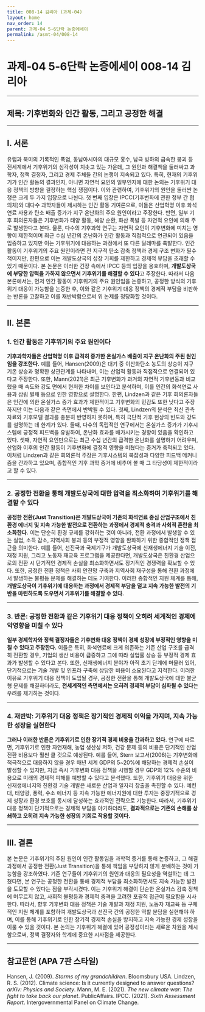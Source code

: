 ```yaml
---
title: 008-14 김리아 (과제-04)
layout: home
nav_order: 14
parent: 과제-04 5-6단락 논증에세이
permalink: /asmt-04/008-14
---
```


# 과제-04 5-6단락 논증에세이 008-14 김리아 

---

## 제목: 기후변화와 인간 활동, 그리고 공정한 해결

---

## I. 서론

유럽과 북미의 기록적인 폭염, 동남아시아의 대규모 홍수, 남극 빙하의 급속한 붕괴 등 전세계에서 기후위기의 심각성이 치솟고 있는 가운데, 그 원인과 해결책을 둘러싸고 과학자, 정책 결정자, 그리고 경제 주체들 간의 논쟁이 지속되고 있다. 특히, 현재의 기후위기가 인간 활동의 결과인지, 아니면 자연적 요인의 일부인지에 대한 논의는 기후위기 대응 정책의 방향을 결정하는 핵심 쟁점이다. 이와 관련하여, 기후위기의 원인을 둘러싼 논쟁은 크게 두 가지 입장으로 나뉜다. 첫 번째 입장은 IPCC(기후변화에 관한 정부 간 협의체)와 대다수 과학자들이 제시하는 인간 활동 기여론으로, 이들은 산업혁명 이후 화석연료 사용과 탄소 배출 증가가 지구 온난화의 주요 원인이라고 주장한다. 반면, 일부 기후 회의론자들은 기후변화가 태양 활동, 해양 순환, 화산 폭발 등 자연적 요인에 의해 주로 발생한다고 본다. 물론, 다수의 기후과학 연구는 자연적 요인이 기후변화에 미치는 영향이 제한적이며 최근 수십 년간의 온난화가 인간 활동과 직접적으로 연관되어 있음을 입증하고 있지만 이는 기후위기에 대응하는 과정에서 또 다른 딜레마를 촉발한다. 인간 활동이 기후위기의 주요 원인이라면 전 지구적 탄소 감축 정책과 경제 구조 변화가 필수적이지만, 한편으로 이는 개발도상국의 성장 기회를 제한하고 경제적 부담을 초래할 수 있기 때문이다. 본 논문은 이러한 긴장 속에서 IPCC 등의 입장을 옹호하며, **개발도상국에 부당한 압력을 가하지 않으면서 기후위기를 해결할 수 있다**고 주장한다. 따라서 다음 본론에서는, 먼저 인간 활동이 기후위기의 주요 원인임을 논증하고, 공정한 방식의 기후위기 대응이 가능함을 논증한 후, 이와 같은 기후위기 대응 정책의 경제적 부담을 비판하는 반론을 고찰하고 이를 재반박함으로써 위 논제를 정당화할 것이다.

---

## II. 본론

### 1. 인간 활동은 기후위기의 주요 원인이다

**기후과학자들은 산업혁명 이후 급격히 증가한 온실가스 배출이 지구 온난화의 주된 원인임을 강조한다.** 예를 들어, Hansen(2009)은 대기 중 이산화탄소 농도의 상승이 지구 기온 상승과 명확한 상관관계를 나타내며, 이는 산업적 활동과 직접적으로 연결되어 있다고 주장한다. 또한, Mann(2021)은 최근 기후변화가 과거의 자연적 기후변동과 비교했을 때 속도와 강도 면에서 현저한 차이를 보인다고 분석하며, 이를 인간의 화석연료 사용과 삼림 벌채 등으로 인한 영향으로 설명한다. 한편, Lindzen과 같은 기후 회의론자들은 인간에 의한 온실가스 증가 효과가 제한적이고 기후변화의 민감도 또한 낮다고 주장하지만 이는 다음과 같은 측면에서 반박될 수 있다. 첫째, Lindzen의 분석은 최신 관측자료와 기후모델 결과를 충분히 반영하지 못하며, 특히 극단적 기후 현상의 빈도와 강도를 설명하는 데 한계가 있다. 둘째, 다수의 독립적인 연구에서는 온실가스 증가가 기후시스템에 긍정적 피드백을 유발하여, 온난화 효과를 배가시키는 경향이 있음을 확인하고 있다. 셋째, 자연적 요인만으로는 최근 수십 년간의 급격한 온난화를 설명하기 어려우며, 산업화 이후의 인간 활동이 기후변화에 결정적 영향을 미쳤다는 증거가 축적되고 있다. 이처럼 Lindzen과 같은 회의론적 주장은 기후시스템의 복잡성과 다양한 피드백 메커니즘을 간과하고 있으며, 종합적인 기후 과학 증거에 비추어 볼 때 그 타당성이 제한적이라고 할 수 있다.

---

### 2. 공정한 전환을 통해 개발도상국에 대한 압력을 최소화하며 기후위기를 해결할 수 있다

**공정한 전환(Just Transition)은 개발도상국이 기존의 화석연료 중심 산업구조에서 친환경 에너지 및 지속 가능한 발전으로 전환하는 과정에서 경제적 충격과 사회적 혼란을 최소화한다.** 이는 단순히 환경 규제를 강화하는 것이 아니라, 전환 과정에서 발생할 수 있는 실업, 소득 감소, 지역사회 붕괴 등의 부정적 영향을 완화하기 위한 종합적인 정책 접근을 의미한다. 예를 들어, 선진국과 국제기구가 개발도상국에 신재생에너지 기술 이전, 재정 지원, 그리고 노동자 재교육 프로그램을 제공한다면, 개발도상국은 친환경 산업으로의 전환 시 단기적인 경제적 손실을 최소화하면서도 장기적인 경쟁력을 확보할 수 있다. 또한, 공정한 전환 정책은 사회 안전망 구축과 지역사회 재구성을 통해 전환 과정에서 발생하는 불평등 문제를 해결하는 데도 기여한다. 이러한 종합적인 지원 체계를 통해, **개발도상국이 기후위기에 대응하는 과정에서 경제적 부담을 덜고 지속 가능한 발전의 기반을 마련하도록 도우면서 기후위기를 해결할 수 있다.**

---

### 3. 반론: 공정한 전환과 같은 기후위기 대응 정책이 오히려 세계적인 경제에 악영향을 미칠 수 있다

**일부 경제학자와 정책 결정자들은 기후변화 대응 정책이 경제 성장에 부정적인 영향을 미칠 수 있다고 주장한다.** 이들은 특히, 화석연료에 크게 의존하는 기존 산업 구조를 급격히 전환할 경우, 기업의 생산 비용이 급증하고 그에 따라 실업률 상승 등 부정적 경제 효과가 발생할 수 있다고 본다. 또한, 신재생에너지 분야가 아직 초기 단계에 머물러 있어, 단기적으로는 기술 개발 및 인프라 구축에 상당한 비용이 소요된다고 지적한다. 이러한 이유로 기후위기 대응 정책이 도입될 경우, 공정한 전환을 통해 개발도상국에 대한 불균형 문제를 해결하더라도, **전세계적인 측면에서는 오히려 경제적 부담이 심화될 수 있다**는 우려를 제기하는 것이다.

---

### 4. 재반박: 기후위기 대응 정책은 장기적인 경제적 이익을 가지며, 지속 가능한 성장을 실현한다

**그러나 이러한 반론은 기후위기로 인한 장기적 경제 비용을 간과하고 있다.** 연구에 따르면, 기후위기로 인한 자연재해, 농업 생산성 저하, 건강 문제 등의 비용은 단기적인 산업 전환 비용보다 훨씬 클 것으로 예상된다. 예를 들어, Stern 보고서(2006)는 기후변화에 적극적으로 대응하지 않을 경우 매년 세계 GDP의 5~20%에 해당하는 경제적 손실이 발생할 수 있지만, 지금 즉시 기후변화 대응 정책을 시행할 경우 GDP의 12% 수준의 비용으로 미래의 경제적 피해를 예방할 수 있다고 분석했다. 또한, 기후위기 대응을 위한 신재생에너지와 친환경 기술 개발은 새로운 산업과 일자리 창출을 촉진할 수 있다. 예컨대, 태양광, 풍력, 수소 에너지 등 지속 가능한 에너지원에 대한 투자는 중장기적으로 경제 성장과 환경 보호를 동시에 달성하는 효과적인 전략으로 기능한다. 따라서, 기후위기 대응 정책이 단기적으로는 경제적 부담을 야기하더라도, **결과적으로는 기존의 손해를 상쇄하고 오히려 지속 가능한 성장의 기회로 작용할 것이다.**

---

## III. 결론 

본 논문은 기후위기의 주된 원인이 인간 활동임을 과학적 증거를 통해 논증하고, 그 해결 과정에서 공정한 전환(Just Transition)을 통해 책임을 부당하지 않게 분배하는 것이 가능함을 강조하였다. 기존 연구들이 기후위기의 원인과 대응의 필요성을 역설하는 데 그쳤다면, 본 연구는 공정한 전환을 통해 경제적 부담을 최소화하면서도 지속 가능한 발전을 도모할 수 있다는 점을 부각시켰다. 이는 기후위기 해결이 단순한 온실가스 감축 정책에 머무르지 않고, 사회적 불평등과 경제적 충격을 고려한 포괄적 접근이 필요함을 시사한다. 따라서, 향후 기후변화 대응 정책은 기술 개발과 재정 지원, 노동자 재교육 등 구체적인 지원 체계를 포함하여 개발도상국과 선진국 간의 공정한 역할 분담을 실현해야 하며, 이를 통해 기후위기로 인한 장기적 경제적 손실을 방지하고 지속 가능한 경제 성장을 이룰 수 있을 것이다. 본 논의는 기후위기 해결에 있어 공정성이라는 새로운 차원을 제시함으로써, 정책 결정자와 학계에 중요한 시사점을 제공한다.

---

## 참고문헌 (APA 7판 스타일)

Hansen, J. (2009). *Storms of my grandchildren*. Bloomsbury USA.
Lindzen, R. S. (2012). Climate science: Is it currently designed to answer questions? *arXiv: Physics and Society*.
Mann, M. E. (2021). *The new climate war: The fight to take back our planet*. PublicAffairs.
IPCC. (2021). *Sixth Assessment Report*. Intergovernmental Panel on Climate Change.

